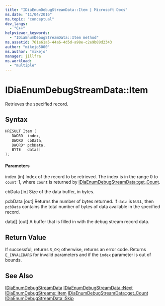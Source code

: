 ```yaml
---
title: "IDiaEnumDebugStreamData::Item | Microsoft Docs"
ms.date: "11/04/2016"
ms.topic: "conceptual"
dev_langs:
  - "C++"
helpviewer_keywords:
  - "IDiaEnumDebugStreamData::Item method"
ms.assetid: 761e61a5-44a6-4d5d-a98e-c2e9b89d2343
author: "mikejo5000"
ms.author: "mikejo"
manager: jillfra
ms.workload:
  - "multiple"
---
```

# IDiaEnumDebugStreamData::Item
Retrieves the specified record.

## Syntax

```C++
HRESULT Item ( 
   DWORD  index,
   DWORD  cbData,
   DWORD* pcbData,
   BYTE   data[]
);
```

#### Parameters
 index
 [in] Index of the record to be retrieved. The index is in the range 0 to `count`-1, where `count` is returned by [IDiaEnumDebugStreamData::get_Count](../../debugger/debug-interface-access/idiaenumdebugstreamdata-get-count.md).

 cbData
 [in] Size of the data buffer, in bytes.

 pcbData
 [out] Returns the number of bytes returned. If `data` is `NULL`, then `pcbData` contains the total number of bytes of data available in the specified record.

 data[]
 [out] A buffer that is filled in with the debug stream record data.

## Return Value
 If successful, returns `S_OK`; otherwise, returns an error code. Returns `E_INVALIDARG` for invalid parameters and if the `index` parameter is out of bounds.

## See Also
 [IDiaEnumDebugStreamData](../../debugger/debug-interface-access/idiaenumdebugstreamdata.md)
 [IDiaEnumDebugStreamData::Next](../../debugger/debug-interface-access/idiaenumdebugstreamdata-next.md)
 [IDiaEnumDebugStreams::Item](../../debugger/debug-interface-access/idiaenumdebugstreams-item.md)
 [IDiaEnumDebugStreamData::get_Count](../../debugger/debug-interface-access/idiaenumdebugstreamdata-get-count.md)
 [IDiaEnumDebugStreamData::Skip](../../debugger/debug-interface-access/idiaenumdebugstreamdata-skip.md)